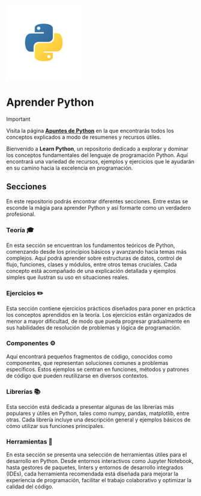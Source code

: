 <img src="./Imgs/python.svg" alt="Python" width="200"/>

# Aprender Python

> [!IMPORTANT]
> Visita la página **[Apuntes de Python](https://personal-uri.notion.site/Python-44b220e98bbe4a019e90c67d7eadc35a)** en la que encontrarás todos los conceptos explicados a modo de resumenes y recursos útiles.

Bienvenido a **Learn Python**, un repositorio dedicado a explorar y dominar los conceptos fundamentales del lenguaje de programación Python. Aquí encontrará una variedad de recursos, ejemplos y ejercicios que le ayudarán en su camino hacia la excelencia en programación.

## Secciones

En este repositorio podrás encontrar diferentes secciones. Entre estas se esconde la mágia para aprender Python y así formarte como un verdadero profesional.

### Teoría 🎓

En esta sección se encuentran los fundamentos teóricos de Python, comenzando desde los principios básicos y avanzando hacia temas más complejos. Aquí podrá aprender sobre estructuras de datos, control de flujo, funciones, clases y módulos, entre otros temas cruciales. Cada concepto está acompañado de una explicación detallada y ejemplos simples que ilustran su uso en situaciones reales.

### Ejercicios ✏️

Esta sección contiene ejercicios prácticos diseñados para poner en práctica los conceptos aprendidos en la teoría. Los ejercicios están organizados de menor a mayor dificultad, de modo que pueda progresar gradualmente en sus habilidades de resolución de problemas y lógica de programación.

### Componentes ⚙️

Aquí encontrará pequeños fragmentos de código, conocidos como componentes, que representan soluciones comunes a problemas específicos. Estos ejemplos se centran en funciones, métodos y patrones de código que pueden reutilizarse en diversos contextos.

### Librerías 📚

Esta sección está dedicada a presentar algunas de las librerías más populares y útiles en Python, tales como numpy, pandas, matplotlib, entre otras. Cada librería incluye una descripción general y ejemplos básicos de cómo utilizar sus funciones principales.

### Herramientas 🔨

En esta sección se presenta una selección de herramientas útiles para el desarrollo en Python. Desde entornos interactivos como Jupyter Notebook, hasta gestores de paquetes, linters y entornos de desarrollo integrados (IDEs), cada herramienta recomendada está diseñada para mejorar la experiencia de programación, facilitar el trabajo colaborativo y optimizar la calidad del código.
